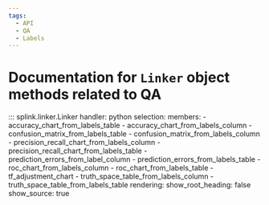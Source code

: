 ```yaml
---
tags:
  - API
  - QA
  - Labels
---
```

# Documentation for `Linker` object methods related to QA


::: splink.linker.Linker
    handler: python
    selection:
      members:
        - accuracy_chart_from_labels_table
        - accuracy_chart_from_labels_column
        - confusion_matrix_from_labels_table
        - confusion_matrix_from_labels_column
        - precision_recall_chart_from_labels_column
        - precision_recall_chart_from_labels_table
        - prediction_errors_from_label_column
        - prediction_errors_from_labels_table
        - roc_chart_from_labels_column
        - roc_chart_from_labels_table
        - tf_adjustment_chart
        - truth_space_table_from_labels_column
        - truth_space_table_from_labels_table
    rendering:
      show_root_heading: false
      show_source: true
